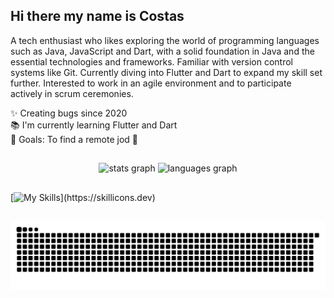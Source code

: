 ## Hi there my name is Costas

<p align="left">A tech enthusiast who likes exploring the world of programming languages such as Java, JavaScript and Dart, with a solid foundation in Java and the essential technologies and frameworks. Familiar with version control systems like Git. Currently diving into Flutter and Dart to expand my skill set further. Interested to work in an agile environment and to participate actively in scrum ceremonies.</p>

<p align="left">✨ Creating bugs since 2020<br>📚 I'm currently learning Flutter and Dart<br>🎯 Goals: To find a remote jod 🎲 </p>

##

<div align="center">
  <img src="https://github-readme-stats.vercel.app/api?username=DansVirus&hide_title=false&hide_rank=false&show_icons=true&include_all_commits=true&count_private=true&disable_animations=false&theme=dracula&locale=en&hide_border=false" height="150" alt="stats graph"  />
  <img src="https://github-readme-stats.vercel.app/api/top-langs?username=DansVirus&locale=en&hide_title=false&layout=compact&card_width=320&langs_count=5&theme=dracula&hide_border=false" height="150" alt="languages graph"  />
</div>

##


[![My Skills](https://skillicons.dev/icons?i=java,spring,selenium,gradle,maven,hibernate,mysql,postman,py,idea,vscode,js,ts,html,css,nodejs,angular,arduino,matlab,cpp,androidstudio,flutter,dart,firebase,docker,git,github,)](https://skillicons.dev)

##

<img src="https://raw.githubusercontent.com/DansVirus/DansVirus/output/snake.svg" alt="Snake animation" />

###
